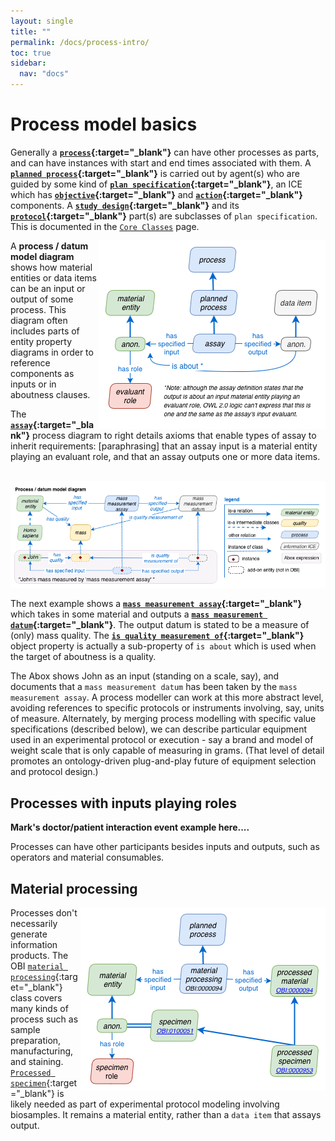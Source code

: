 ```yaml
---
layout: single
title: ""
permalink: /docs/process-intro/
toc: true
sidebar:
  nav: "docs"
---
```


# Process model basics

[//]: # (Please put comments like this one into the text to communicate with other OBI-ers)

Generally a **[`process`](http://purl.obolibrary.org/obo/BFO_0000015){:target="_blank"}** can have other processes as parts, and can have instances with start and end times associated with them.  A **[`planned process`](http://purl.obolibrary.org/obo/OBI_0000011){:target="_blank"}** is carried out by agent(s) who are guided by some kind of **[`plan specification`](http://purl.obolibrary.org/obo/IAO_0000104){:target="_blank"}**, an ICE which has **[`objective`](http://purl.obolibrary.org/obo/IAO_0000005){:target="_blank"}** and **[`action`](http://purl.obolibrary.org/obo/IAO_0000007){:target="_blank"}** components. A **[`study design`](http://purl.obolibrary.org/obo/OBI_0500000){:target="_blank"}** and its **[`protocol`](http://purl.obolibrary.org/obo/OBI_0000272){:target="_blank"}** part(s) are subclasses of `plan specification`. This is documented in the [`Core Classes`](/docs/core-classes/) page.

<img align="right" src="/assets/images/docs/data_assay_2.png">

A **process / datum model diagram** shows how material entities or data items can be an input or output of some process. This diagram often includes parts of entity property diagrams in order to reference components as inputs or in aboutness clauses.

The **[`assay`](http://purl.obolibrary.org/obo/OBI_0000070){:target="_blank"}** process diagram to right details axioms that enable types of assay to inherit requirements: [paraphrasing] that an assay input is a material entity playing an evaluant role, and that an assay outputs one or more data items.

<br clear="both">


<img src="/assets/images/docs/data_john_mass_process.png">

The next example shows a **[`mass measurement assay`](http://purl.obolibrary.org/obo/OBI_0000445){:target="_blank"}** which takes in some material and outputs a **[`mass measurement datum`](http://purl.obolibrary.org/obo/IAO_0000414){:target="_blank"}**.  The output datum is stated to be a measure of (only) mass quality. The **[`is quality measurement of`](http://purl.obolibrary.org/obo/IAO_0000221){:target="_blank"}** object property is actually a sub-property of `is about` which is used when the target of aboutness is a quality.

The Abox shows John as an input (standing on a scale, say), and documents that a `mass measurement datum` has been taken by the `mass measurement assay`. A process modeller can work at this more abstract level, avoiding references to specific protocols or instruments involving, say, units of measure. Alternately, by merging process modelling with specific value specifications (described below), we can describe particular equipment used in an experimental protocol or execution - say a brand and model of weight scale that is only capable of measuring in grams. (That level of detail promotes an ontology-driven plug-and-play future of equipment selection and protocol design.)

## Processes with inputs playing roles

**Mark's doctor/patient interaction event example here....**

Processes can have other participants besides inputs and outputs, such as operators and material consumables.






## Material processing

<img align="right" src="/assets/images/docs/data_processed_material.png">

Processes don't necessarily generate information products.  The OBI [`material processing`](http://purl.obolibrary.org/obo/OBI_0000094){:target="_blank"} class covers many kinds of process such as sample preparation, manufacturing, and staining. [`Processed specimen`](http://purl.obolibrary.org/obo/OBI_0000953){:target="_blank"} is likely needed as part of experimental protocol modeling involving biosamples. It remains a material entity, rather than a `data item` that assays output.

